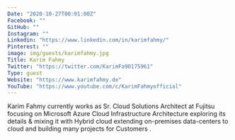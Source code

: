 ```yaml
---
Date: "2020-10-27T00:01:00Z"
Facebook: ""
GitHub: ""
Instagram: ""
Linkedin: "https://www.linkedin.com/in/karimfahmy/"
Pinterest: ""
image: img/guests/karimfahmy.jpg
Title: Karim Fahmy
Twitter: "https://twitter.com/KarimFa90175961"
Type: guest
Website: "https://www.karimfahmy.de"
YouTube: "https://www.youtube.com/c/KarimFahmyofficial"
---
```

Karim Fahmy currently works as Sr. Cloud Solutions Architect at Fujitsu focusing on Microsoft Azure Cloud Infrastructure Architecture exploring its details & mixing it with Hybrid cloud extending on-premises data-centers to cloud and building many projects for Customers .
